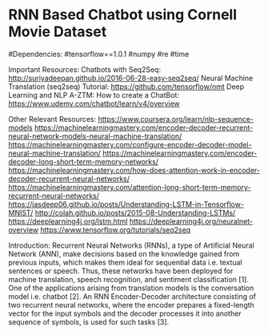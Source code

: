 # RNN Based Chatbot using Cornell Movie Dataset

#Dependencies:
#tensorflow==1.0.1
#numpy
#re
#time


Important Resources:
Chatbots with Seq2Seq: http://suriyadeepan.github.io/2016-06-28-easy-seq2seq/
Neural Machine Translation (seq2seq) Tutorial: https://github.com/tensorflow/nmt
Deep Learning and NLP A-ZTM: How to create a ChatBot: https://www.udemy.com/chatbot/learn/v4/overview

Other Relevant Resources:
https://www.coursera.org/learn/nlp-sequence-models
https://machinelearningmastery.com/encoder-decoder-recurrent-neural-network-models-neural-machine-translation/
https://machinelearningmastery.com/configure-encoder-decoder-model-neural-machine-translation/
https://machinelearningmastery.com/encoder-decoder-long-short-term-memory-networks/
https://machinelearningmastery.com/how-does-attention-work-in-encoder-decoder-recurrent-neural-networks/
https://machinelearningmastery.com/attention-long-short-term-memory-recurrent-neural-networks/
https://jasdeep06.github.io/posts/Understanding-LSTM-in-Tensorflow-MNIST/
http://colah.github.io/posts/2015-08-Understanding-LSTMs/
https://deeplearning4j.org/lstm.html
https://deeplearning4j.org/neuralnet-overview
https://www.tensorflow.org/tutorials/seq2seq

Introduction:
Recurrent Neural Networks (RNNs), a type of Artificial Neural Network (ANN),
make decisions based on the knowledge gained from previous inputs, which
makes them ideal for sequential data i.e. textual sentences or speech. Thus, these
networks have been deployed for machine translation, speech recognition, and
sentiment classification [1]. One of the applications arising from translation
models is the conversation model i.e. chatbot [2]. An RNN Encoder-Decoder
architecture consisting of two recurrent neural networks, where the encoder
prepares a fixed-length vector for the input symbols and the decoder processes it
into another sequence of symbols, is used for such tasks [3].
